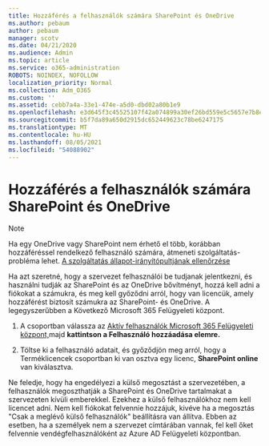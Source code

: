 ```yaml
---
title: Hozzáférés a felhasználók számára SharePoint és OneDrive
ms.author: pebaum
author: pebaum
manager: scotv
ms.date: 04/21/2020
ms.audience: Admin
ms.topic: article
ms.service: o365-administration
ROBOTS: NOINDEX, NOFOLLOW
localization_priority: Normal
ms.collection: Adm_O365
ms.custom: ''
ms.assetid: cebb7a4a-33e1-474e-a5d0-dbd02a80b1e9
ms.openlocfilehash: e3d645f3c45525107f42a074899a30ef26bd559e5c5657e7b8ef69d406357b32
ms.sourcegitcommit: b5f7da89a650d2915dc652449623c78be6247175
ms.translationtype: MT
ms.contentlocale: hu-HU
ms.lasthandoff: 08/05/2021
ms.locfileid: "54088902"
---
```

# <a name="give-users-access-to-sharepoint-and-onedrive"></a>Hozzáférés a felhasználók számára SharePoint és OneDrive

> [!NOTE]
> Ha egy OneDrive vagy SharePoint nem érhető el több, korábban hozzáféréssel rendelkező felhasználó számára, átmeneti szolgáltatás-probléma lehet. [A szolgáltatás állapot-irányítópultjának ellenőrzése](https://portal.office.com/adminportal/home#/servicehealth)
  
Ha azt szeretné, hogy a szervezet felhasználói be tudjanak jelentkezni, és használni tudják az SharePoint és az OneDrive bővítményt, hozzá kell adni a fiókokat a számukra, és meg kell győződni arról, hogy van licencük, amely hozzáférést biztosít számukra az SharePoint- és OneDrive. A legegyszerűbben a Következő Microsoft 365 Felügyeleti központ.
  
1. A csoportban válassza az [Aktív felhasználók Microsoft 365 Felügyeleti központ,](https://portal.office.com/adminportal/home#/users)majd **kattintson a Felhasználó hozzáadása elemre.**
    
2. Töltse ki a felhasználó adatait, és győződjön meg arról, hogy a Terméklicencek csoportban ki van osztva egy licenc, **SharePoint online** van kiválasztva. 
    
Ne feledje, hogy ha engedélyezi a külső megosztást a szervezetében, a felhasználók megoszthatják a SharePoint és OneDrive tartalmakat a szervezeten kívüli emberekkel. Ezekhez a külső felhasználókhoz nem kell licencet adni. Nem kell fiókokat felvennie hozzájuk, kivéve ha a megosztás "Csak a meglévő külső felhasználók" beállításra van állítva. Ebben az esetben, ha a személyek nem a szervezet címtárában vannak, fel kell őket felvennie vendégfelhasználóként az Azure AD Felügyeleti központban.
  

